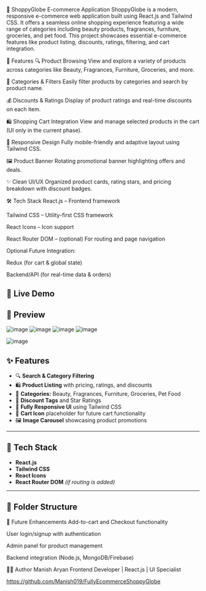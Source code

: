 🛒 ShoppyGlobe E-commerce Application
ShoppyGlobe is a modern, responsive e-commerce web application built using React.js and Tailwind CSS. It offers a seamless online shopping experience featuring a wide range of categories including beauty products, fragrances, furniture, groceries, and pet food. This project showcases essential e-commerce features like product listing, discounts, ratings, filtering, and cart integration.

📌 Features
🔍 Product Browsing
View and explore a variety of products across categories like Beauty, Fragrances, Furniture, Groceries, and more.

🎯 Categories & Filters
Easily filter products by categories and search by product name.

💰 Discounts & Ratings
Display of product ratings and real-time discounts on each item.

🛍️ Shopping Cart Integration
View and manage selected products in the cart (UI only in the current phase).

📱 Responsive Design
Fully mobile-friendly and adaptive layout using Tailwind CSS.

🖼️ Product Banner
Rotating promotional banner highlighting offers and deals.

✨ Clean UI/UX
Organized product cards, rating stars, and pricing breakdown with discount badges.

🛠️ Tech Stack
React.js – Frontend framework

Tailwind CSS – Utility-first CSS framework

React Icons – Icon support

React Router DOM – (optional) For routing and page navigation

Optional Future Integration:

Redux (for cart & global state)

Backend/API (for real-time data & orders)

## 🚀 Live Demo
## 📸 Preview
![image](https://github.com/user-attachments/assets/facb5fd0-c46a-49c3-871e-12361a545f1f)
![image](https://github.com/user-attachments/assets/da189683-2199-4bf3-b896-226a9cd03b0a)
![image](https://github.com/user-attachments/assets/1552252e-3277-4251-8fa7-b988ba1b8b87)
![image](https://github.com/user-attachments/assets/92d5678f-2b5e-460b-ae52-8fb65eebeec2)

![image](https://github.com/user-attachments/assets/fd9395b9-ee58-46a8-82f7-d1ffc9224ad2)


## ✨ Features

- 🔍 **Search & Category Filtering**
- 🛍️ **Product Listing** with pricing, ratings, and discounts
- 💄 **Categories:** Beauty, Fragrances, Furniture, Groceries, Pet Food
- 🧾 **Discount Tags** and Star Ratings
- 📱 **Fully Responsive UI** using Tailwind CSS
- 🛒 **Cart Icon** placeholder for future cart functionality
- 🖼️ **Image Carousel** showcasing product promotions

---

## 🧰 Tech Stack

- **React.js**
- **Tailwind CSS**
- **React Icons**
- **React Router DOM** _(if routing is added)_

---

## 📁 Folder Structure

📌 Future Enhancements
Add-to-cart and Checkout functionality

User login/signup with authentication

Admin panel for product management

Backend integration (Node.js, MongoDB/Firebase)


🙋‍♂️ Author
Manish Aryan
Frontend Developer | React.js | UI Specialist


https://github.com/Manish019/FullyEcommerceShoppyGlobe
